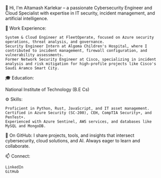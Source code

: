 👋 Hi, I'm Altamash Karlekar – a passionate Cybersecurity Engineer and Cloud Specialist with expertise in IT security, incident management, and artificial intelligence.

💼 Work Experience:

    System & Cloud Engineer at FleetOperate, focused on Azure security operations, threat analysis, and governance.
    Security Engineer Intern at Algoma Children's Hospital, where I contributed to incident management, firewall configuration, and vulnerability assessments.
    Former Network Security Engineer at Cisco, specializing in incident analysis and risk mitigation for high-profile projects like Cisco's Saudi Aramco Smart City.

🎓 Education:

National Institute of Technology (B.E Cs)

⚙️ Skills:

    Proficient in Python, Rust, JavaScript, and IT asset management.
    Certified in Azure Security (SC-200), CEH, CompTIA Security+, and PenTest+.
    Experienced with Azure Sentinel, AWS services, and databases like MySQL and MongoDB.

🌟 On GitHub:
I share projects, tools, and insights that intersect cybersecurity, cloud solutions, and AI. Always eager to learn and collaborate.

📫 Connect:

    LinkedIn
    GitHub
